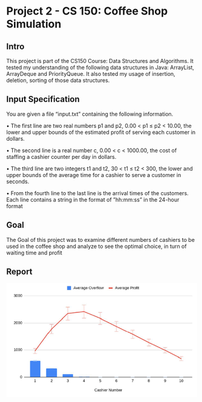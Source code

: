# Project 2 - CS 150: Coffee Shop Simulation

## Intro
This project is part of the CS150 Course: Data Structures and Algorithms. It tested my understanding of the following data structures in Java: ArrayList, ArrayDeque and PriorityQueue. It also tested my usage of insertion, deletion, sorting of those data structures.

## Input Specification
You are given a file “input.txt” containing the following information.

• The first line are two real numbers p1 and p2, 0.00 < p1 ≤ p2 < 10.00, the lower and upper bounds of the
estimated profit of serving each customer in dollars.

• The second line is a real number c, 0.00 < c < 1000.00, the cost of staffing a cashier counter per day in dollars.

• The third line are two integers t1 and t2, 30 < t1 ≤ t2 < 300, the lower and upper bounds of the average time
for a cashier to serve a customer in seconds.

• From the fourth line to the last line is the arrival times of the customers. Each line contains a string in the format
of ”hh:mm:ss” in the 24-hour format

## Goal
The Goal of this project was to examine different numbers of cashiers to be used in the coffee shop and analyze to see the optimal choice, in turn of waiting time and profit

## Report
![Profit to number of Cashier](project2.png?raw=true "Title")
